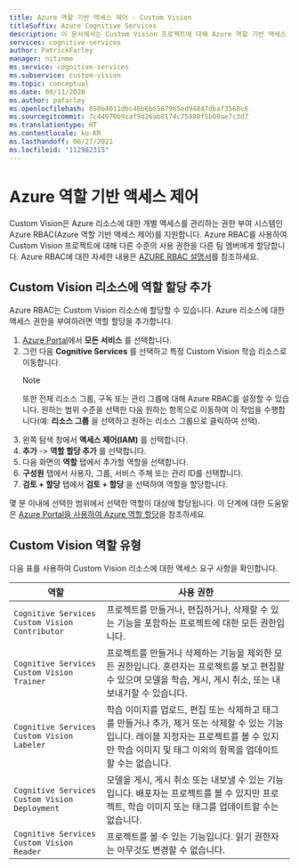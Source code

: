 ```yaml
---
title: Azure 역할 기반 액세스 제어 - Custom Vision
titleSuffix: Azure Cognitive Services
description: 이 문서에서는 Custom Vision 프로젝트에 대해 Azure 역할 기반 액세스 제어를 구성하는 방법을 보여 줍니다.
services: cognitive-services
author: PatrickFarley
manager: nitinme
ms.service: cognitive-services
ms.subservice: custom-vision
ms.topic: conceptual
ms.date: 09/11/2020
ms.author: pafarley
ms.openlocfilehash: 050b4011dbc46b6b6567965ed94847dbaf3560c6
ms.sourcegitcommit: 7c44970b9caf9d26ab8174c75480f5b09ae7c3d7
ms.translationtype: HT
ms.contentlocale: ko-KR
ms.lasthandoff: 06/27/2021
ms.locfileid: "112982315"
---
```

# <a name="azure-role-based-access-control"></a>Azure 역할 기반 액세스 제어

Custom Vision은 Azure 리소스에 대한 개별 액세스를 관리하는 권한 부여 시스템인 Azure RBAC(Azure 역할 기반 액세스 제어)를 지원합니다. Azure RBAC를 사용하여 Custom Vision 프로젝트에 대해 다른 수준의 사용 권한을 다른 팀 멤버에게 할당합니다. Azure RBAC에 대한 자세한 내용은 [AZURE RBAC 설명서](../../role-based-access-control/index.yml)를 참조하세요.

## <a name="add-role-assignment-to-custom-vision-resource"></a>Custom Vision 리소스에 역할 할당 추가

Azure RBAC는 Custom Vision 리소스에 할당할 수 있습니다. Azure 리소스에 대한 액세스 권한을 부여하려면 역할 할당을 추가합니다.
1. [Azure Portal](https://ms.portal.azure.com/)에서 **모든 서비스** 를 선택합니다. 
1. 그런 다음 **Cognitive Services** 를 선택하고 특정 Custom Vision 학습 리소스로 이동합니다.
   > [!NOTE]
   > 또한 전체 리소스 그룹, 구독 또는 관리 그룹에 대해 Azure RBAC를 설정할 수 있습니다. 원하는 범위 수준을 선택한 다음 원하는 항목으로 이동하여 이 작업을 수행합니다(예: **리소스 그룹** 을 선택하고 원하는 리소스 그룹으로 클릭하여 선택).
1. 왼쪽 탐색 창에서 **액세스 제어(IAM)** 를 선택합니다.
1. **추가** -> **역할 할당 추가** 를 선택합니다.
1. 다음 화면의 **역할** 탭에서 추가할 역할을 선택합니다.
1. **구성원** 탭에서 사용자, 그룹, 서비스 주체 또는 관리 ID를 선택합니다.
1. **검토 + 할당** 탭에서 **검토 + 할당** 을 선택하여 역할을 할당합니다.

몇 분 이내에 선택한 범위에서 선택한 역할이 대상에 할당됩니다. 이 단계에 대한 도움말은 [Azure Portal을 사용하여 Azure 역할 할당](https://review.docs.microsoft.com/azure/role-based-access-control/role-assignments-portal)을 참조하세요.

## <a name="custom-vision-role-types"></a>Custom Vision 역할 유형

다음 표를 사용하여 Custom Vision 리소스에 대한 액세스 요구 사항을 확인합니다.

|역할  |사용 권한  |
|---------|---------|
|`Cognitive Services Custom Vision Contributor`     | 프로젝트를 만들거나, 편집하거나, 삭제할 수 있는 기능을 포함하는 프로젝트에 대한 모든 권한입니다.        |
|`Cognitive Services Custom Vision Trainer`     | 프로젝트를 만들거나 삭제하는 기능을 제외한 모든 권한입니다. 훈련자는 프로젝트를 보고 편집할 수 있으며 모델을 학습, 게시, 게시 취소, 또는 내보내기할 수 있습니다.        |
|`Cognitive Services Custom Vision Labeler`     | 학습 이미지를 업로드, 편집 또는 삭제하고 태그를 만들거나 추가, 제거 또는 삭제할 수 있는 기능입니다. 레이블 지정자는 프로젝트를 볼 수 있지만 학습 이미지 및 태그 이외의 항목을 업데이트할 수는 없습니다.         |
|`Cognitive Services Custom Vision Deployment`     | 모델을 게시, 게시 취소 또는 내보낼 수 있는 기능입니다. 배포자는 프로젝트를 볼 수 있지만 프로젝트, 학습 이미지 또는 태그를 업데이트할 수는 없습니다.        |
|`Cognitive Services Custom Vision Reader`     | 프로젝트를 볼 수 있는 기능입니다. 읽기 권한자는 아무것도 변경할 수 없습니다.        |